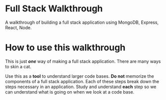 # Full Stack Walkthrough
A walkthrough of building a full stack application using MongoDB, Express, React, Node.

# How to use this walkthrough
This is just _**one**_ way of making a full stack application. There are many ways to skin a cat.

Use this as a **tool** to understand larger code bases. **Do not** memorize the components of a full stack application. Each of these steps break down the steps necessary in an application. Study and understand **each** step so we can understand what is going on when we look at a code base.